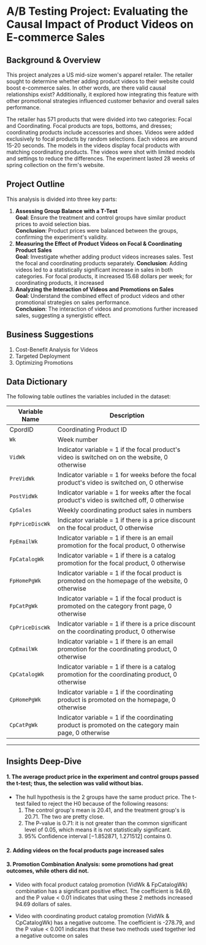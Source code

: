 # A/B Testing Project: Evaluating the Causal Impact of Product Videos on E-commerce Sales

## Background & Overview  
This project analyzes a US mid-size women's apparel retailer. The retailer sought to determine whether adding product videos to their website could boost e-commerce sales. In other words, are there valid causal relationships exist? Additionally, it  explored how integrating this feature with other promotional strategies influenced customer behavior and overall sales performance.

The retailer has 571 products that were divided into two categories: Focal and Coordinating. Focal products are tops, bottoms, and dresses; coordinating products include accessories and shoes. Videos were added exclusively to focal products by random selections. Each videos are around 15-20 seconds. The models in the videos display focal products with matching coordinating products. The videos were shot with limited models and settings to reduce the differences. The experiment lasted 28 weeks of spring collection on the firm's website. 

## Project Outline
This analysis is divided into three key parts:

1. **Assessing Group Balance with a T-Test**  
  **Goal**: Ensure the treatment and control groups have similar product prices to avoid selection bias.  
  **Conclusion**: Product prices were balanced between the groups, confirming the experiment's validity.
2. **Measuring the Effect of Product Videos on Focal & Coordinating Product Sales**  
  **Goal**: Investigate whether adding product videos increases sales. Test the focal and coordinating products separately.
  **Conclusion**: Adding videos led to a statistically significant increase in sales in both categories. For focal products, it increased 15.68 dollars per week; for coordinating products, it increased 
3. **Analyzing the Interaction of Videos and Promotions on Sales**  
  **Goal**: Understand the combined effect of product videos and other promotional strategies on sales performance.  
  **Conclusion**: The interaction of videos and promotions further increased sales, suggesting a synergistic effect.

## Business Suggestions  
1. Cost-Benefit Analysis for Videos  
2. Targeted Deployment
3. Optimizing Promotions

## Data Dictionary

The following table outlines the variables included in the dataset:

| **Variable Name** | **Description**                                                                                   |
|--------------------|---------------------------------------------------------------------------------------------------|
| CpordID         | Coordinating Product ID                                                                           |
| `Wk`              | Week number                                                                                       |
| `VidWk`           | Indicator variable = 1 if the focal product's video is switched on on the website, 0 otherwise   |
| `PreVidWk`        | Indicator variable = 1 for weeks before the focal product's video is switched on, 0 otherwise    |
| `PostVidWk`       | Indicator variable = 1 for weeks after the focal product's video is switched off, 0 otherwise    |
| `CpSales`         | Weekly coordinating product sales in numbers                                                     |
| `FpPriceDiscWk`   | Indicator variable = 1 if there is a price discount on the focal product, 0 otherwise            |
| `FpEmailWk`       | Indicator variable = 1 if there is an email promotion for the focal product, 0 otherwise         |
| `FpCatalogWk`     | Indicator variable = 1 if there is a catalog promotion for the focal product, 0 otherwise        |
| `FpHomePgWk`      | Indicator variable = 1 if the focal product is promoted on the homepage of the website, 0 otherwise|
| `FpCatPgWk`       | Indicator variable = 1 if the focal product is promoted on the category front page, 0 otherwise  |
| `CpPriceDiscWk`   | Indicator variable = 1 if there is a price discount on the coordinating product, 0 otherwise     |
| `CpEmailWk`       | Indicator variable = 1 if there is an email promotion for the coordinating product, 0 otherwise  |
| `CpCatalogWk`     | Indicator variable = 1 if there is a catalog promotion for the coordinating product, 0 otherwise |
| `CpHomePgWk`      | Indicator variable = 1 if the coordinating product is promoted on the homepage, 0 otherwise      |
| `CpCatPgWk`       | Indicator variable = 1 if the coordinating product is promoted on the category main page, 0 otherwise|

---

## Insights Deep-Dive
#### 1. The average product price in the experiment and control groups passed the t-test; thus, the selection was valid without bias.
- The hull hypothesis is the 2 groups have the same product price. The t-test failed to reject the H0 because of the following reasons: 
  1. The control group's mean is 20.41, and the treatment group's is 20.71. The two are pretty close.
  2. The P-value is 0.71: it is not greater than the common significant level of 0.05, which means it is not statistically significant.
  3. 95% Confidence interval [−1.852871, 1.271512] contains 0.
#### 2. Adding videos on the focal products page increased sales
#### 3. Promotion Combination Analysis: some promotions had great outcomes, while others did not.
- Video with focal product catalog promotion (VidWk & FpCatalogWk) combination has a significant positive effect.
The coefficient is 94.69, and the P value < 0.01 indicates that using these 2 methods increased 94.69 dollars of sales.

- Video with coordinating product catalog promotion (VidWk & CpCatalogWk) has a negative outcome. The coefficient is -278.79, and the P value < 0.001 indicates that these two methods used together led a negative outcome on sales
